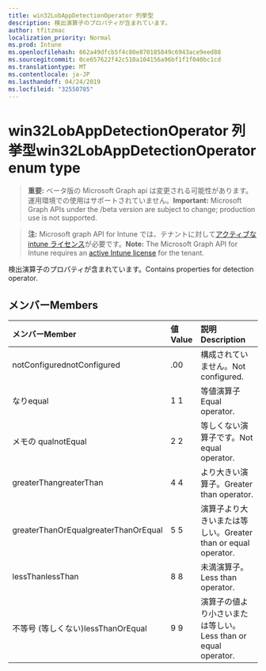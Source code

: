 ```yaml
---
title: win32LobAppDetectionOperator 列挙型
description: 検出演算子のプロパティが含まれています。
author: tfitzmac
localization_priority: Normal
ms.prod: Intune
ms.openlocfilehash: 662a49dfcb5f4c80e870185849c6943ace9eed88
ms.sourcegitcommit: 0ce657622f42c510a104156a96bf1f1f040bc1cd
ms.translationtype: MT
ms.contentlocale: ja-JP
ms.lasthandoff: 04/24/2019
ms.locfileid: "32550785"
---
```

# <a name="win32lobappdetectionoperator-enum-type"></a><span data-ttu-id="9b9b6-103">win32LobAppDetectionOperator 列挙型</span><span class="sxs-lookup"><span data-stu-id="9b9b6-103">win32LobAppDetectionOperator enum type</span></span>

> <span data-ttu-id="9b9b6-104">**重要:** ベータ版の Microsoft Graph api は変更される可能性があります。運用環境での使用はサポートされていません。</span><span class="sxs-lookup"><span data-stu-id="9b9b6-104">**Important:** Microsoft Graph APIs under the /beta version are subject to change; production use is not supported.</span></span>

> <span data-ttu-id="9b9b6-105">**注:** Microsoft graph API for Intune では、テナントに対して[アクティブな intune ライセンス](https://go.microsoft.com/fwlink/?linkid=839381)が必要です。</span><span class="sxs-lookup"><span data-stu-id="9b9b6-105">**Note:** The Microsoft Graph API for Intune requires an [active Intune license](https://go.microsoft.com/fwlink/?linkid=839381) for the tenant.</span></span>

<span data-ttu-id="9b9b6-106">検出演算子のプロパティが含まれています。</span><span class="sxs-lookup"><span data-stu-id="9b9b6-106">Contains properties for detection operator.</span></span>

## <a name="members"></a><span data-ttu-id="9b9b6-107">メンバー</span><span class="sxs-lookup"><span data-stu-id="9b9b6-107">Members</span></span>
|<span data-ttu-id="9b9b6-108">メンバー</span><span class="sxs-lookup"><span data-stu-id="9b9b6-108">Member</span></span>|<span data-ttu-id="9b9b6-109">値</span><span class="sxs-lookup"><span data-stu-id="9b9b6-109">Value</span></span>|<span data-ttu-id="9b9b6-110">説明</span><span class="sxs-lookup"><span data-stu-id="9b9b6-110">Description</span></span>|
|:---|:---|:---|
|<span data-ttu-id="9b9b6-111">notConfigured</span><span class="sxs-lookup"><span data-stu-id="9b9b6-111">notConfigured</span></span>|<span data-ttu-id="9b9b6-112">.0</span><span class="sxs-lookup"><span data-stu-id="9b9b6-112">0</span></span>|<span data-ttu-id="9b9b6-113">構成されていません。</span><span class="sxs-lookup"><span data-stu-id="9b9b6-113">Not configured.</span></span>|
|<span data-ttu-id="9b9b6-114">なり</span><span class="sxs-lookup"><span data-stu-id="9b9b6-114">equal</span></span>|<span data-ttu-id="9b9b6-115">1 </span><span class="sxs-lookup"><span data-stu-id="9b9b6-115">1</span></span>|<span data-ttu-id="9b9b6-116">等値演算子</span><span class="sxs-lookup"><span data-stu-id="9b9b6-116">Equal operator.</span></span>|
|<span data-ttu-id="9b9b6-117">メモの qual</span><span class="sxs-lookup"><span data-stu-id="9b9b6-117">notEqual</span></span>|<span data-ttu-id="9b9b6-118">2 </span><span class="sxs-lookup"><span data-stu-id="9b9b6-118">2</span></span>|<span data-ttu-id="9b9b6-119">等しくない演算子です。</span><span class="sxs-lookup"><span data-stu-id="9b9b6-119">Not equal operator.</span></span>|
|<span data-ttu-id="9b9b6-120">greaterThan</span><span class="sxs-lookup"><span data-stu-id="9b9b6-120">greaterThan</span></span>|<span data-ttu-id="9b9b6-121">4 </span><span class="sxs-lookup"><span data-stu-id="9b9b6-121">4</span></span>|<span data-ttu-id="9b9b6-122">より大きい演算子。</span><span class="sxs-lookup"><span data-stu-id="9b9b6-122">Greater than operator.</span></span>|
|<span data-ttu-id="9b9b6-123">greaterThanOrEqual</span><span class="sxs-lookup"><span data-stu-id="9b9b6-123">greaterThanOrEqual</span></span>|<span data-ttu-id="9b9b6-124">5 </span><span class="sxs-lookup"><span data-stu-id="9b9b6-124">5</span></span>|<span data-ttu-id="9b9b6-125">演算子より大きいまたは等しい。</span><span class="sxs-lookup"><span data-stu-id="9b9b6-125">Greater than or equal operator.</span></span>|
|<span data-ttu-id="9b9b6-126">lessThan</span><span class="sxs-lookup"><span data-stu-id="9b9b6-126">lessThan</span></span>|<span data-ttu-id="9b9b6-127">8 </span><span class="sxs-lookup"><span data-stu-id="9b9b6-127">8</span></span>|<span data-ttu-id="9b9b6-128">未満演算子。</span><span class="sxs-lookup"><span data-stu-id="9b9b6-128">Less than operator.</span></span>|
|<span data-ttu-id="9b9b6-129">不等号 (等しくない)</span><span class="sxs-lookup"><span data-stu-id="9b9b6-129">lessThanOrEqual</span></span>|<span data-ttu-id="9b9b6-130">9 </span><span class="sxs-lookup"><span data-stu-id="9b9b6-130">9</span></span>|<span data-ttu-id="9b9b6-131">演算子の値より小さいまたは等しい。</span><span class="sxs-lookup"><span data-stu-id="9b9b6-131">Less than or equal operator.</span></span>|





